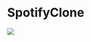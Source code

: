 # SpotifyClone
<img src="https://github.com/SimranjeetSingh5/SpotifyClone/assets/57033670/d19293d5-6bca-47cd-8753-d1e59190e038"/>
